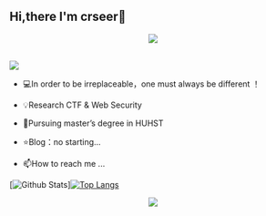 ## Hi,there I'm crseer👋
<!-- 敲代码的图片 -->
<div align="center" ><img order-radius="100px" src="https://cdn.jsdelivr.net/gh/sun0225SUN/photos/images/202108300019556.gif"/></div>
<br>

![](https://img.shields.io/badge/-python-purple?logo=Python)

- 💻In order to be irreplaceable，one must always be different ！

- 💡Research  CTF & Web Security

- 🌱Pursuing master’s degree in HUHST

- ⭐️Blog：no starting...

- 📫How to reach me ...

[![Github Stats](https://github-readme-stats.vercel.app/api?username=crseer&show_icons=true&theme=gruvbox_light&count_private=true&bg_color=DEG,C2FFD8,465EFB)][![Top Langs](https://github-readme-stats.vercel.app/api/top-langs?username=crseer&layout=compact)](https://github.com/crseer)

<div align="center" ><img order-radius="100px" src="https://count.getloli.com/get/@crseer?theme=rule34"/></div>
<br>
